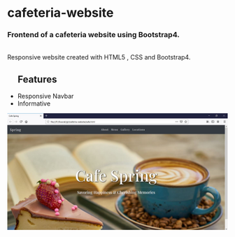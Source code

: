 # cafeteria-website
<h3>Frontend of a cafeteria website using Bootstrap4.</h3> <br>
Responsive website created with HTML5 , CSS and Bootstrap4.
<ul>
<h2>Features</h2>
  <li>Responsive Navbar</li>
  <li>Informative</li>
</ul>
<img src="./images/screenshot.JPG">
